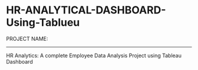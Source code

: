 # HR-ANALYTICAL-DASHBOARD-Using-Tablueu
PROJECT NAME:
_________________________________________________________________
HR Analytics: A complete Employee Data Analysis Project using Tableau Dashboard

